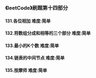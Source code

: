 ### 《leetCode》刷题第十四部分
#### 131.各位相加		难度:简单
#### 132.将数组分成和相等的三个部分		难度:简单
#### 133.最小的K个数		难度:简单
#### 134.链表的中间节点		难度:简单
#### 135.按摩师		难度:简单